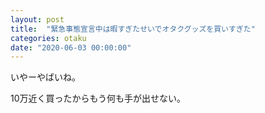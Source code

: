 ```yaml
---
layout: post
title:  "緊急事態宣言中は暇すぎたせいでオタクグッズを買いすぎた"
categories: otaku
date: "2020-06-03 00:00:00"
---
```


いやーやばいね。

10万近く買ったからもう何も手が出せない。

